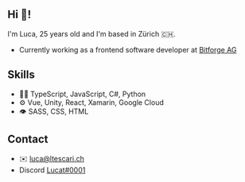 ## Hi 👋!

I'm Luca, 25 years old and I'm based in Zürich 🇨🇭.

- Currently working as a frontend software developer at [Bitforge AG](https://www.bitforge.ch)

## Skills

- 👨‍💻 TypeScript, JavaScript, C#, Python
- ⚙️ Vue, Unity, React, Xamarin, Google Cloud
- 👁️ SASS, CSS, HTML

## Contact
- ✉️ [luca@ltescari.ch](mailto:luca@ltescari.ch)
- Discord [Lucat#0001](https://discordapp.com/users/lucat#0001)
